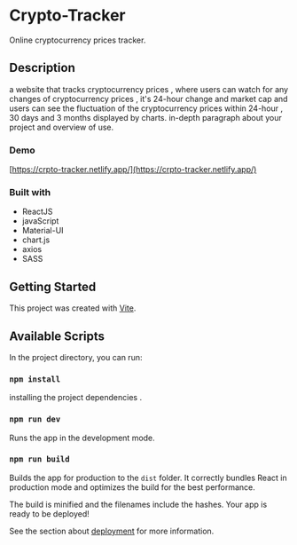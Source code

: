 # Crypto-Tracker

Online cryptocurrency prices tracker. 

## Description

a website that tracks cryptocurrency prices , where users can watch for any changes of cryptocurrency prices , it's 24-hour change and market cap and users can see the fluctuation of the cryptocurrency prices within 24-hour , 30 days and 3 months displayed by charts. in-depth paragraph about your project and overview of use.

### Demo
[https://crpto-tracker.netlify.app/](https://crpto-tracker.netlify.app/)


### Built with

- ReactJS
- javaScript
- Material-UI 
- chart.js
- axios
- SASS

## Getting Started

This project was created with [Vite](https://vitejs.dev/).

## Available Scripts

In the project directory, you can run:

### `npm install`

installing the project dependencies .

### `npm run dev`

Runs the app in the development mode.

### `npm run build`

Builds the app for production to the `dist` folder.
It correctly bundles React in production mode and optimizes the build for the best performance.

The build is minified and the filenames include the hashes.
Your app is ready to be deployed!

See the section about [deployment](https://vitejs.dev/guide/static-deploy.html) for more information.
